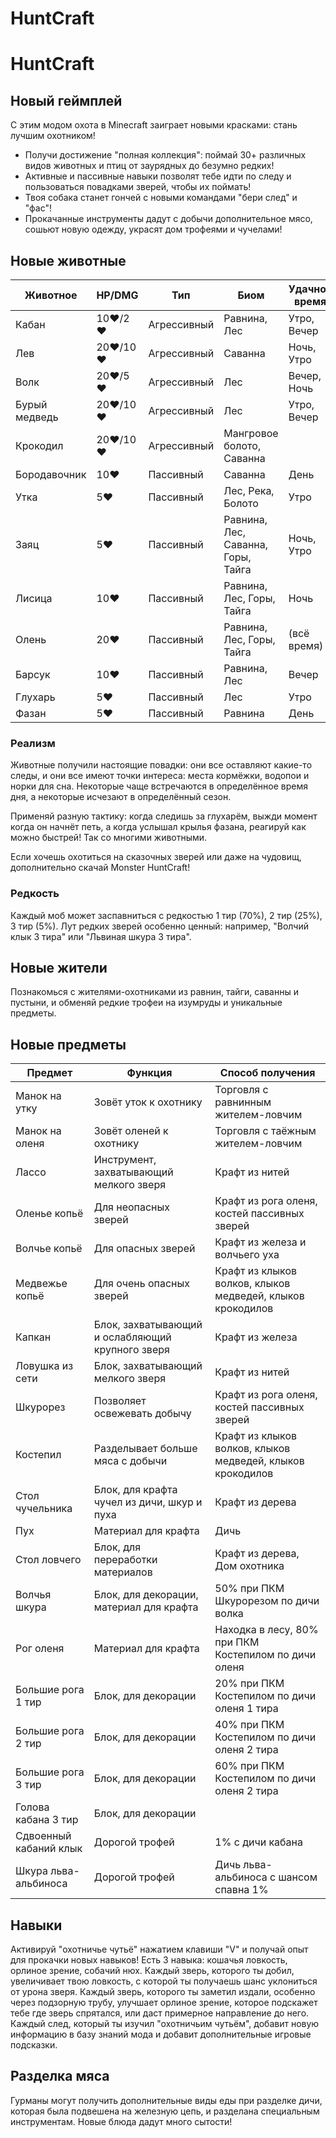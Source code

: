 # HuntCraft
# HuntCraft
## Новый геймплей
С этим модом охота в Minecraft заиграет новыми красками: стань лучшим охотником!
- Получи достижение "полная коллекция": поймай 30+ различных видов животных и птиц от заурядных до безумно редких!
- Активные и пассивные навыки позволят тебе идти по следу и пользоваться повадками зверей, чтобы их поймать!
- Твоя собака станет гончей с новыми командами "бери след" и "фас"!
- Прокачанные инструменты дадут с добычи дополнительное мясо, сошьют новую одежду, украсят дом трофеями и чучелами!
## Новые животные

| Животное      | HP/DMG    | Тип         | Биом                               | Удачное время | Удачный сезон |
| ------------- | --------- | ----------- | ---------------------------------- | ------------- | ------------- |
| Кабан         | 10❤️/2❤️  | Агрессивный | Равнина, Лес                       | Утро, Вечер   | Осень         |
| Лев           | 20❤️/10❤️ | Агрессивный | Саванна                            | Ночь, Утро    | Лето, Осень   |
| Волк          | 20❤️/5❤️  | Агрессивный | Лес                                | Вечер, Ночь   | Зима          |
| Бурый медведь | 20❤️/10❤️ | Агрессивный | Лес                                | Утро, Вечер   | Осень         |
| Крокодил      | 20❤️/10❤️ | Агрессивный | Мангровое болото, Саванна          |               |               |
| Бородавочник  | 10❤️      | Пассивный   | Саванна                            | День          | Осень         |
| Утка          | 5❤️       | Пассивный   | Лес, Река, Болото                  | Утро          | Осень, Зима   |
| Заяц          | 5❤️       | Пассивный   | Равнина, Лес, Саванна, Горы, Тайга | Ночь, Утро    | Осень, Зима   |
| Лисица        | 10❤️      | Пассивный   | Равнина, Лес, Горы, Тайга          | Ночь          | Зима          |
| Олень         | 20❤️      | Пассивный   | Равнина, Лес, Горы, Тайга          | (всё время)   | Осень         |
| Барсук        | 10❤️      | Пассивный   | Равнина, Лес                       | Вечер         | Осень         |
| Глухарь       | 5❤️       | Пассивный   | Лес                                | Утро          | Весна         |
| Фазан         | 5❤️       | Пассивный   | Равнина                            | День          | Осень         |
### Реализм
Животные получили настоящие повадки: они все оставляют какие-то следы, и они все имеют точки интереса: места кормёжки, водопои и норки для сна. Некоторые чаще встречаются в определённое время дня, а некоторые исчезают в определённый сезон.

Применяй разную тактику: когда следишь за глухарём, выжди момент когда он начнёт петь, а когда услышал крылья фазана, реагируй как можно быстрей! Так со многими животными.

Если хочешь охотиться на сказочных зверей или даже на чудовищ, дополнительно скачай Monster HuntCraft!
### Редкость
Каждый моб может заспавниться с редкостью 1 тир  (70%), 2 тир (25%), 3 тир (5%). Лут редких зверей особенно ценный: например, "Волчий клык 3 тира" или "Львиная шкура 3 тира".
## Новые жители
Познакомься с жителями-охотниками из равнин, тайги, саванны и пустыни, и обменяй редкие трофеи на изумруды и уникальные предметы.
## Новые предметы

| Предмет                | Функция                                          | Способ получения                                           |
| ---------------------- | ------------------------------------------------ | ---------------------------------------------------------- |
| Манок на утку          | Зовёт уток к охотнику                            | Торговля с равнинным жителем-ловчим                        |
| Манок на оленя         | Зовёт оленей к охотнику                          | Торговля с таёжным жителем-ловчим                          |
| Лассо                  | Инструмент, захватывающий мелкого зверя          | Крафт из нитей                                             |
| Оленье копьё           | Для неопасных зверей                             | Крафт из рога оленя, костей пассивных зверей               |
| Волчье копьё           | Для опасных зверей                               | Крафт из железа и волчьего уха                             |
| Медвежье копьё         | Для очень опасных зверей                         | Крафт из клыков волков, клыков медведей, клыков крокодилов |
| Капкан                 | Блок, захватывающий и ослабляющий крупного зверя | Крафт из железа                                            |
| Ловушка из сети        | Блок, захватывающий мелкого зверя                | Крафт из нитей                                             |
| Шкурорез               | Позволяет освежевать добычу                      | Крафт из рога оленя, костей пассивных зверей               |
| Костепил               | Разделывает больше мяса с добычи                 | Крафт из клыков волков, клыков медведей, клыков крокодилов |
| Стол чучельника        | Блок, для крафта чучел из дичи, шкур и пуха      | Крафт из дерева                                            |
| Пух                    | Материал для крафта                              | Дичь                                                       |
| Стол ловчего           | Блок, для переработки материалов                 | Крафт из дерева, Дом охотника                              |
| Волчья шкура           | Блок, для декорации, материал для крафта         | 50% при ПКМ Шкурорезом по дичи волка                       |
| Рог оленя              | Материал для крафта                              | Находка в лесу, 80% при ПКМ Костепилом по дичи оленя       |
| Большие рога 1 тир     | Блок, для декорации                              | 20% при ПКМ Костепилом по дичи оленя 1 тира                |
| Большие рога 2 тир     | Блок, для декорации                              | 40% при ПКМ Костепилом по дичи оленя 2 тира                |
| Большие рога 3 тир     | Блок, для декорации                              | 60% при ПКМ Костепилом по дичи оленя 2 тира                |
| Голова кабана 3 тир    | Блок, для декорации                              |                                                            |
| Сдвоенный кабаний клык | Дорогой трофей                                   | 1% с дичи кабана                                           |
| Шкура льва-альбиноса   | Дорогой трофей                                   | Дичь льва-альбиноса с шансом спавна 1%                     |
## Навыки
Активируй "охотничье чутьё" нажатием клавиши "V" и получай опыт для прокачки новых навыков! Есть 3 навыка: кошачья ловкость, орлиное зрение, собачий нюх. Каждый зверь, которого ты добил, увеличивает твою ловкость, с которой ты получаешь шанс уклониться от урона зверя. Каждый зверь, которого ты заметил издали, особенно через подзорную трубу, улучшает орлиное зрение, которое подскажет тебе где зверь спрятался, или даст примерное направление до него. Каждый след, который ты изучил "охотничьим чутьём", добавит новую информацию в базу знаний мода и добавит дополнительные игровые подсказки.
## Разделка мяса
Гурманы могут получить дополнительные виды еды при разделке дичи, которая была подвешена на железную цепь, и разделана специальным инструментам. Новые блюда дадут много сытости!
